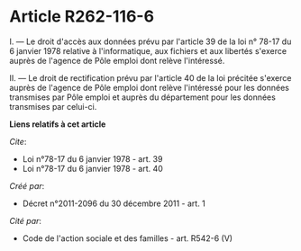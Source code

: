 # Article R262-116-6

I. ― Le droit d'accès aux données prévu par l'article 39 de la loi n° 78-17 du 6 janvier 1978  relative à l'informatique, aux
fichiers et aux libertés s'exerce auprès de l'agence de Pôle emploi dont relève l'intéressé. 

II. ― Le droit de rectification prévu par l'article 40 de la loi précitée s'exerce auprès de l'agence de Pôle emploi dont
relève l'intéressé pour les données transmises par Pôle emploi et auprès du département pour les données transmises par
celui-ci.

**Liens relatifs à cet article**

_Cite_:

  - Loi n°78-17 du 6 janvier 1978 - art. 39
  - Loi n°78-17 du 6 janvier 1978 - art. 40

_Créé par_:

  - Décret n°2011-2096 du 30 décembre 2011 - art. 1

_Cité par_:

  - Code de l'action sociale et des familles - art. R542-6 (V)
